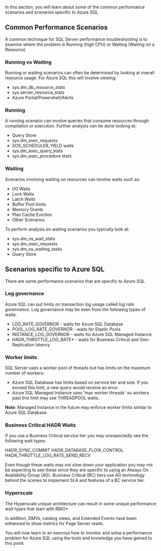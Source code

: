 In this section, you will learn about some of the common performance scenarios and scenarios specific to Azure SQL

## Common Performance Scenarios

A common technique for SQL Server performance troubleshooting is to examine where the problem is Running (high CPU) or Waiting (Waiting on a Resource)

### Running vs Waiting

Running or waiting scenarios can often be determined by looking at overall resource usage. For Azure SQL this will involve viewing:

- sys.dm_db_resource_stats
- sys.server_resource_stats
- Azure Portal/Powershell/Alerts

### Running

A running scenario can involve queries that consume resources through compilation or execution. Further analysis can be done looking at:

- Query Store
- sys.dm_exec_requests
- SOS_SCHEDULER_YIELD waits
- sys.dm_exec_query_stats
- sys.dm_exec_procedure stats

### Waiting

Scenarios involving waiting on resources can involve waits such as:

- I/O Waits
- Lock Waits
- Latch Waits
- Buffer Pool limits
- Memory Grants
- Plan Cache Eviction
- Other Scenarios

To perform analysis on waiting scenarios you typically look at:

- sys.dm_os_wait_stats
- sys.dm_exec_requests
- sys.dm_os_waiting_tasks
- Query Store

## Scenarios specific to Azure SQL

There are some performance scenarios that are specific to Azure SQL

### Log governance

Azure SQL can put limits on transaction log usage called *log rate governance*. Log governance may be seen from the following types of waits:

- LOG_RATE_GOVERNOR - waits for Azure SQL Database
- POOL_LOG_RATE_GOVERNOR - waits for Elastic Pools
- INSTANCE_LOG_GOVERNOR - waits for Azure SQL Managed Instance
- HADR_THROTTLE_LOG_RATE* - waits for Business Critical and Geo-Replication latency

### Worker limits

SQL Server uses a worker pool of threads but has limits on the maximum number of workers:

- Azure SQL Database has limits based on service tier and size. If you exceed this limit, a new query would receive an error.
- Azure SQL Managed Instance uses 'max worker threads' so workers past this limit may see THREADPOOL waits. 

**Note**: Managed Instance in the future may enforce worker limits similar to Azure SQL Database.

### Business Critical HADR Waits

If you use a Business Critical service tier you may unexpectedly see the following wait types:

HADR_SYNC_COMMIT
HADR_DATABASE_FLOW_CONTROL
HADR_THROTTLE_LOG_RATE_SEND_RECV

Even though these waits may not slow down your application you may not be expecting to see these since they are specific to using an Always On Availability Group (AG). Business Critical (BC) tiers use AG technology behind the scenes to implement SLA and features of a BC service tier.

### Hyperscale

The Hyperscale unique architecture can result in some unique performance wait types that start with RBIO*

In addition, DMVs, catalog views, and Extended Events have been enhanced to show metrics for Page Server reads.

You will now learn in an exercise how to monitor and solve a performance problem for Azure SQL using the tools and knowledge you have gained to this point.